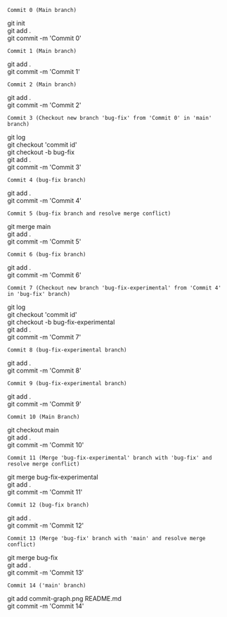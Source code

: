 `Commit 0 (Main branch)` 

git init <br>
git add . <br>
git commit -m 'Commit 0' <br>

`Commit 1 (Main branch)`

git add . <br>
git commit -m 'Commit 1'<br>

`Commit 2 (Main branch)`

git add . <br>
git commit -m 'Commit 2'<br>

`Commit 3 (Checkout new branch 'bug-fix' from 'Commit 0' in 'main' branch)`

git log<br>
git checkout 'commit id'<br>
git checkout -b bug-fix<br>
git add . <br>
git commit -m 'Commit 3'<br>

`Commit 4 (bug-fix branch)`

git add . <br>
git commit -m 'Commit 4' <br>

`Commit 5 (bug-fix branch and resolve merge conflict)`

git merge main <br>
git add . <br>
git commit -m 'Commit 5' <br>

`Commit 6 (bug-fix branch)`

git add . <br>
git commit -m 'Commit 6' <br>

`Commit 7 (Checkout new branch 'bug-fix-experimental' from 'Commit 4' in 'bug-fix' branch)`

git log <br>
git checkout 'commit id'<br>
git checkout -b bug-fix-experimental<br>
git add .<br>
git commit -m 'Commit 7'<br>

`Commit 8 (bug-fix-experimental branch)`

git add . <br>
git commit -m 'Commit 8' <br>

`Commit 9 (bug-fix-experimental branch)`

git add . <br>
git commit -m 'Commit 9' <br>

`Commit 10 (Main Branch)`

git checkout main<br>
git add .<br>
git commit -m 'Commit 10'<br>

`Commit 11 (Merge 'bug-fix-experimental' branch with 'bug-fix' and resolve merge conflict)`

git merge bug-fix-experimental <br>
git add . <br>
git commit -m 'Commit 11' <br>

`Commit 12 (bug-fix branch)`

git add . <br>
git commit -m 'Commit 12' <br>

`Commit 13 (Merge 'bug-fix' branch with 'main' and resolve merge conflict)`

git merge bug-fix <br>
git add . <br>
git commit -m 'Commit 13' <br>

`Commit 14 ('main' branch)`

git add commit-graph.png README.md <br>
git commit -m 'Commit 14' <br>